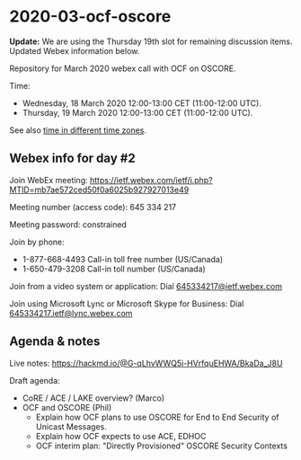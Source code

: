 # 2020-03-ocf-oscore

**Update:** We are using the Thursday 19th slot for remaining discussion items. Updated Webex information below.

Repository for March 2020 webex call with OCF on OSCORE.

Time: 
* Wednesday, 18 March 2020 12:00-13:00 CET (11:00-12:00 UTC).
* Thursday, 19 March 2020 12:00-13:00 CET (11:00-12:00 UTC).

See also [time in different time zones](https://www.timeanddate.com/worldclock/converter.html?iso=20200318T110000&p1=224&p2=165&p3=136&p4=37&p5=239&p6=101&p7=235&p8=240).

## Webex info for day #2
Join WebEx meeting: https://ietf.webex.com/ietf/j.php?MTID=mb7ae572ced50f0a6025b927927013e49

Meeting number (access code): 645 334 217
 
Meeting password: constrained

Join by phone:  
* 1-877-668-4493 Call-in toll free number (US/Canada)
* 1-650-479-3208 Call-in toll number (US/Canada)
 
Join from a video system or application: Dial 645334217@ietf.webex.com
 
Join using Microsoft Lync or Microsoft Skype for Business: Dial 645334217.ietf@lync.webex.com


## Agenda & notes

Live notes: https://hackmd.io/@G-qLhvWWQ5i-HVrfquEHWA/BkaDa_J8U

Draft agenda:

* CoRE / ACE / LAKE  overview? (Marco)
* OCF and OSCORE (Phil)
  * Explain how OCF plans to use OSCORE for End to End Security of Unicast Messages.
  * Explain how OCF expects to use ACE, EDHOC 
  * OCF interim plan: "Directly Provisioned" OSCORE Security Contexts

